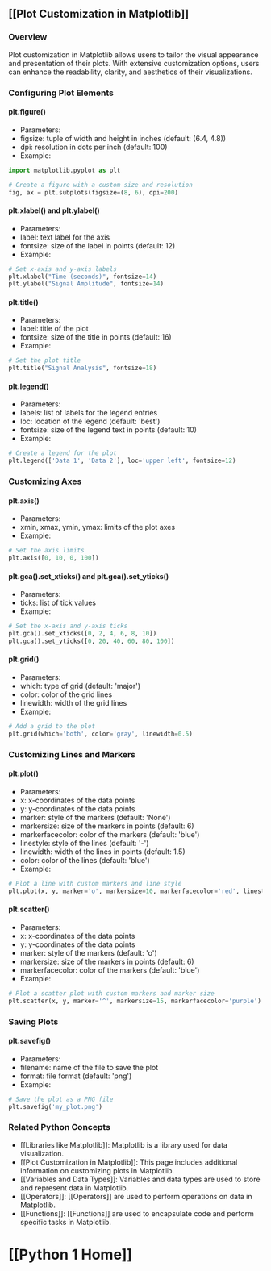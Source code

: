 ## [[Plot Customization in Matplotlib]]


### Overview
Plot customization in Matplotlib allows users to tailor the visual appearance and presentation of their plots. With extensive customization options, users can enhance the readability, clarity, and aesthetics of their visualizations.

### Configuring Plot Elements

#### plt.figure()

* Parameters:
 * figsize: tuple of width and height in inches (default: (6.4, 4.8))
 * dpi: resolution in dots per inch (default: 100)
* Example:
```python
import matplotlib.pyplot as plt

# Create a figure with a custom size and resolution
fig, ax = plt.subplots(figsize=(8, 6), dpi=200)
```

#### plt.xlabel() and plt.ylabel()

* Parameters:
 * label: text label for the axis
 * fontsize: size of the label in points (default: 12)
* Example:
```python
# Set x-axis and y-axis labels
plt.xlabel("Time (seconds)", fontsize=14)
plt.ylabel("Signal Amplitude", fontsize=14)
```

#### plt.title()

* Parameters:
 * label: title of the plot
 * fontsize: size of the title in points (default: 16)
* Example:
```python
# Set the plot title
plt.title("Signal Analysis", fontsize=18)
```

#### plt.legend()

* Parameters:
 * labels: list of labels for the legend entries
 * loc: location of the legend (default: 'best')
 * fontsize: size of the legend text in points (default: 10)
* Example:
```python
# Create a legend for the plot
plt.legend(['Data 1', 'Data 2'], loc='upper left', fontsize=12)
```

### Customizing Axes

#### plt.axis()

* Parameters:
 * xmin, xmax, ymin, ymax: limits of the plot axes
* Example:
```python
# Set the axis limits
plt.axis([0, 10, 0, 100])
```

#### plt.gca().set_xticks() and plt.gca().set_yticks()

* Parameters:
 * ticks: list of tick values
* Example:
```python
# Set the x-axis and y-axis ticks
plt.gca().set_xticks([0, 2, 4, 6, 8, 10])
plt.gca().set_yticks([0, 20, 40, 60, 80, 100])
```

#### plt.grid()

* Parameters:
 * which: type of grid (default: 'major')
 * color: color of the grid lines
 * linewidth: width of the grid lines
* Example:
```python
# Add a grid to the plot
plt.grid(which='both', color='gray', linewidth=0.5)
```

### Customizing Lines and Markers

#### plt.plot()

* Parameters:
 * x: x-coordinates of the data points
 * y: y-coordinates of the data points
 * marker: style of the markers (default: 'None')
 * markersize: size of the markers in points (default: 6)
 * markerfacecolor: color of the markers (default: 'blue')
 * linestyle: style of the lines (default: '-')
 * linewidth: width of the lines in points (default: 1.5)
 * color: color of the lines (default: 'blue')
* Example:
```python
# Plot a line with custom markers and line style
plt.plot(x, y, marker='o', markersize=10, markerfacecolor='red', linestyle='--', linewidth=2, color='green')
```

#### plt.scatter()

* Parameters:
 * x: x-coordinates of the data points
 * y: y-coordinates of the data points
 * marker: style of the markers (default: 'o')
 * markersize: size of the markers in points (default: 6)
 * markerfacecolor: color of the markers (default: 'blue')
* Example:
```python
# Plot a scatter plot with custom markers and marker size
plt.scatter(x, y, marker='^', markersize=15, markerfacecolor='purple')
```

### Saving Plots

#### plt.savefig()

* Parameters:
 * filename: name of the file to save the plot
 * format: file format (default: 'png')
* Example:
```python
# Save the plot as a PNG file
plt.savefig('my_plot.png')
```

### Related Python Concepts

- [[Libraries like Matplotlib]]: Matplotlib is a library used for data visualization.
- [[Plot Customization in Matplotlib]]: This page includes additional information on customizing plots in Matplotlib.
- [[Variables and Data Types]]: Variables and data types are used to store and represent data in Matplotlib.
- [[Operators]]: [[Operators]] are used to perform operations on data in Matplotlib.
- [[Functions]]: [[Functions]] are used to encapsulate code and perform specific tasks in Matplotlib.
# [[Python 1 Home]]
